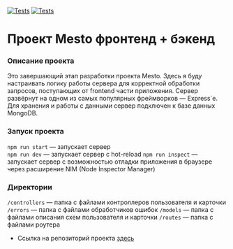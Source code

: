 [![Tests](https://github.com/vladosrus/express-mesto-gha/actions/workflows/tests-13-sprint.yml/badge.svg)](https://github.com/vladosrus/express-mesto-gha/actions/workflows/tests-13-sprint.yml) [![Tests](https://github.com/vladosrus/express-mesto-gha/actions/workflows/tests-14-sprint.yml/badge.svg)](https://github.com/vladosrus/express-mesto-gha/actions/workflows/tests-14-sprint.yml)
# Проект Mesto фронтенд + бэкенд

### Описание проекта
Это завершающий этап разработки проекта Mesto. Здесь я буду настраивать логику работы сервера для корректной обработки запросов, поступающих от frontend части приложения. Сервер развёрнут на одном из самых популярных фреймворков — Express`е. Для хранения и работы с данными сервер подключен к базе данных MongoDB. 


### Запуск проекта

`npm run start` — запускает сервер   
`npm run dev` — запускает сервер с hot-reload
`npm run inspect` — запускает сервер с возможностью отладки приложения в браузере через расширение NIM (Node Inspector Manager)

### Директории

`/controllers` — папка с файлами контроллеров пользователя и карточки
`/errors` — папка с файлами обработчиков ошибок
`/models` — папка с файлами описания схем пользователя и карточки
`/routes` — папка с файлами роутера  

* Ссылка на репозиторий проекта [здесь](https://github.com/vladosrus/express-mesto-gha)
